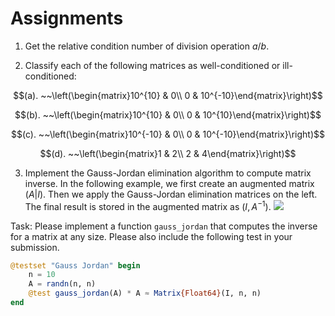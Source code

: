 # Assignments
1. Get the relative condition number of division operation $a/b$.

2. Classify each of the following matrices as well-conditioned or ill-conditioned:
```math
(a). ~~\left(\begin{matrix}10^{10} & 0\\ 0 & 10^{-10}\end{matrix}\right)
```
```math
(b). ~~\left(\begin{matrix}10^{10} & 0\\ 0 & 10^{10}\end{matrix}\right)
```
```math
(c). ~~\left(\begin{matrix}10^{-10} & 0\\ 0 & 10^{-10}\end{matrix}\right)
```
```math
(d). ~~\left(\begin{matrix}1 & 2\\ 2 & 4\end{matrix}\right)
```
3. Implement the Gauss-Jordan elimination algorithm to compute matrix inverse. In the following example, we first create an augmented matrix $(A | I)$. Then we apply the Gauss-Jordan elimination matrices on the left. The final result is stored in the augmented matrix as $(I, A^{-1})$.
![](https://user-images.githubusercontent.com/6257240/222182865-c2a1aa28-946a-4acb-8df8-f5d7da93c3ee.png)

Task: Please implement a function `gauss_jordan` that computes the inverse for a matrix at any size. Please also include the following test in your submission.
```julia
@testset "Gauss Jordan" begin
	n = 10
	A = randn(n, n)
	@test gauss_jordan(A) * A ≈ Matrix{Float64}(I, n, n)
end